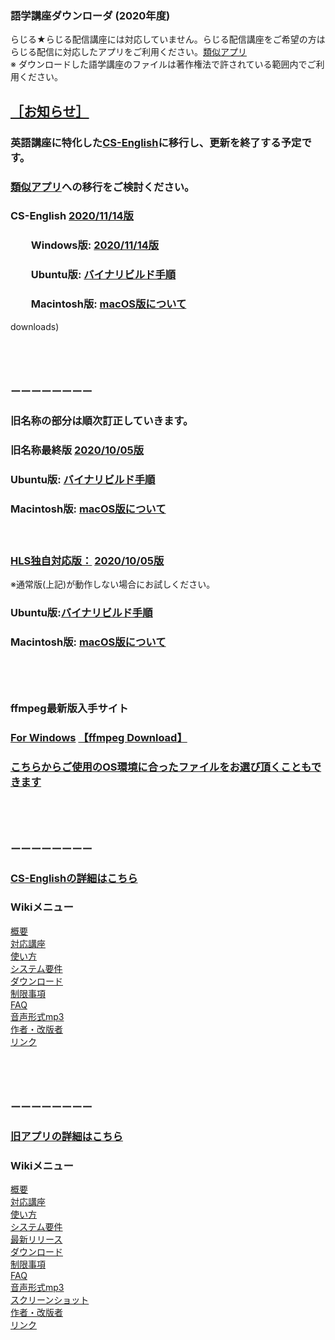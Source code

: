 ### 語学講座ダウンローダ (2020年度)      
らじる★らじる配信講座には対応していません。らじる配信講座をご希望の方はらじる配信に対応したアプリをご利用ください。[類似アプリ](https://github.com/CSReviser/CaptureStream/wiki/類似アプリ)       
※ ダウンロードした語学講座のファイルは著作権法で許されている範囲内でご利用ください。          
## [［お知らせ］](https://github.com/CSReviser/CaptureStream/wiki/お知らせ)     
### 英語講座に特化した[CS-English](https://github.com/CSReviser/CS-English/wiki/CS-English)に移行し、更新を終了する予定です。
### [類似アプリ](https://github.com/CSReviser/CaptureStream/wiki/類似アプリ)への移行をご検討ください。      
### CS-English [2020/11/14版](https://github.com/CSReviser/CS-English/releases/tag/20201114)
### 　　Windows版: [2020/11/14版](https://github.com/CSReviser/CS-English/releases/download/20201114/CS-English-Windows-20201114.zip)                          
### 　　Ubuntu版: [バイナリビルド手順](https://github.com/CSReviser/CS-English/wiki/ubuntuビルド手順)                          
### 　　Macintosh版: [macOS版について](https://github.com/CSReviser/CS-English/wiki/Macintosh%E7%89%88)                          

downloads)
         

                       


## 　　　                                
###  ーーーーーーーー　　　　　           
### 旧名称の部分は順次訂正していきます。                                      
### 旧名称最終版 [2020/10/05版](https://github.com/CSReviser/CaptureStream/releases/tag/20201005)     
### Ubuntu版: [バイナリビルド手順](https://github.com/CSReviser/CaptureStream/wiki/ubuntuビルド手順)                          
### Macintosh版: [macOS版について](https://github.com/CSReviser/CaptureStream/wiki/Macintosh%E7%89%88)                          
　
### [HLS独自対応版：](https://github.com/CSReviser/CaptureStream/wiki/HLS%E6%96%B9%E5%BC%8F%E7%8B%AC%E8%87%AA%E5%AF%BE%E5%BF%9C%E7%89%88)  [2020/10/05版](https://github.com/CSReviser/CaptureStream-hls/releases/tag/20201005)            
※通常版(上記)が動作しない場合にお試しください。                          
### Ubuntu版:[バイナリビルド手順](https://github.com/CSReviser/CaptureStream/wiki/ビルド手順(hls版))                          
### Macintosh版: [macOS版について](https://github.com/CSReviser/CaptureStream/wiki/Macintosh%E7%89%88)                          


## 　　　                                
### ffmpeg最新版入手サイト
### [For Windows](https://www.gyan.dev/ffmpeg/builds/)               [【ffmpeg Download】](https://www.ffmpeg.org/download.html)        　                
### [こちらからご使用のOS環境に合ったファイルをお選び頂くこともできます](https://ffbinaries.com/downloads)
         

                       


## 　　　                                
###  ーーーーーーーー　　　　　                         
### [CS-Englishの詳細はこちら](https://github.com/CSReviser/CS-English/wiki/CS-English)                 　　　　
### Wikiメニュー     
[概要](https://github.com/CSReviser/CS-English/wiki/%E6%A6%82%E8%A6%81)   
[対応講座](https://github.com/CSReviser/CS-English/wiki/%E5%AF%BE%E5%BF%9C%E8%AC%9B%E5%BA%A7)    
[使い方](https://github.com/CSReviser/CS-English/wiki/%E4%BD%BF%E3%81%84%E6%96%B9)   
[システム要件](https://github.com/CSReviser/CS-English/wiki/%E3%82%B7%E3%82%B9%E3%83%86%E3%83%A0%E8%A6%81%E4%BB%B6)    
[ダウンロード](https://github.com/CSReviser/CS-English/wiki/%E3%83%80%E3%82%A6%E3%83%B3%E3%83%AD%E3%83%BC%E3%83%89)   
[制限事項](https://github.com/CSReviser/CS-English/wiki/%E5%88%B6%E9%99%90%E4%BA%8B%E9%A0%85)   
[FAQ](https://github.com/CSReviser/CS-English/wiki/FAQ)   
[音声形式mp3](https://github.com/CSReviser/CaptureStream/wiki/%E9%9F%B3%E5%A3%B0%E5%BD%A2%E5%BC%8Fmp3)           
[作者・改版者](https://github.com/CSReviser/CaptureStream/wiki/作者・改版者)   
[リンク](https://github.com/CSReviser/CaptureStream/wiki/リンク)   


         

                       


## 　　　                                                        
###  ーーーーーーーー　　　　　                        
### [旧アプリの詳細はこちら](https://github.com/CSReviser/CaptureStream/wiki/CaptureStream)                 　　　
### Wikiメニュー     
[概要](https://github.com/CSReviser/CaptureStream/wiki/%E6%A6%82%E8%A6%81)   
[対応講座](https://github.com/CSReviser/CaptureStream/wiki/%E5%AF%BE%E5%BF%9C%E8%AC%9B%E5%BA%A7)    
[使い方](https://github.com/CSReviser/CaptureStream/wiki/%E4%BD%BF%E3%81%84%E6%96%B9)   
[システム要件](https://github.com/CSReviser/CaptureStream/wiki/%E3%82%B7%E3%82%B9%E3%83%86%E3%83%A0%E8%A6%81%E4%BB%B6)    
[最新リリース](https://github.com/CSReviser/CaptureStream/wiki/%E6%9C%80%E6%96%B0%E3%83%AA%E3%83%AA%E3%83%BC%E3%82%B9)   
[ダウンロード](https://github.com/CSReviser/CaptureStream/wiki/%E3%83%80%E3%82%A6%E3%83%B3%E3%83%AD%E3%83%BC%E3%83%89)   
[制限事項](https://github.com/CSReviser/CaptureStream/wiki/%E5%88%B6%E9%99%90%E4%BA%8B%E9%A0%85)   
[FAQ](https://github.com/CSReviser/CaptureStream/wiki/FAQ)   
[音声形式mp3](https://github.com/CSReviser/CaptureStream/wiki/%E9%9F%B3%E5%A3%B0%E5%BD%A2%E5%BC%8Fmp3)           
[スクリーンショット](https://github.com/CSReviser/CaptureStream/wiki/スクリーンショット)   
[作者・改版者](https://github.com/CSReviser/CaptureStream/wiki/作者・改版者)   
[リンク](https://github.com/CSReviser/CaptureStream/wiki/リンク)   

